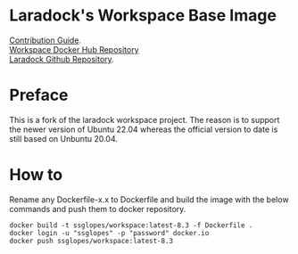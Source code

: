# Laradock's Workspace Base Image

[Contribution Guide](http://laradock.io/contributing/#edit-base-image).  
[Workspace Docker Hub Repository](https://hub.docker.com/r/laradock/workspace/)  
[Laradock Github Repository](https://github.com/Laradock/laradock).

# Preface
This is a fork of the laradock workspace project. 
The reason is to support the newer version of Ubuntu 22.04 whereas the official 
version to date is still based on Unbuntu 20.04.

# How to
Rename any Dockerfile-x.x to Dockerfile and build the image with the below commands
and push them to docker repository.
```
docker build -t ssglopes/workspace:latest-8.3 -f Dockerfile .
docker login -u "ssglopes" -p "password" docker.io
docker push ssglopes/workspace:latest-8.3
```